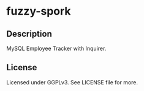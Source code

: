 # fuzzy-spork

## Description
MySQL Employee Tracker with Inquirer.

## License
Licensed under GGPLv3. See LICENSE file for more.